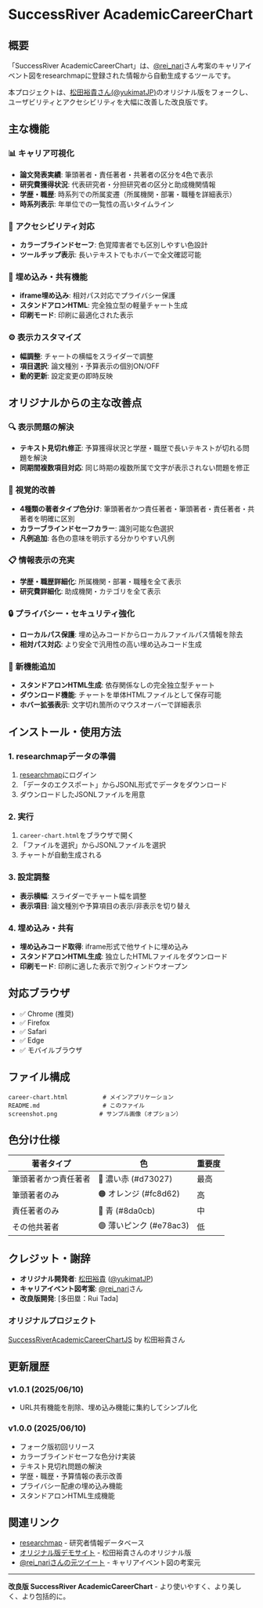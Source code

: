 # SuccessRiver AcademicCareerChart

## 概要

「SuccessRiver AcademicCareerChart」は、[@rei_nari](https://twitter.com/rei_nari)さん考案のキャリアイベント図をresearchmapに登録された情報から自動生成するツールです。

本プロジェクトは、[松田裕貴さん(@yukimatJP)](https://github.com/yukimatJP/SuccessRiverAcademicCareerChartJS)のオリジナル版をフォークし、ユーザビリティとアクセシビリティを大幅に改善した改良版です。

## 主な機能

### 📊 **キャリア可視化**
- **論文発表実績**: 筆頭著者・責任著者・共著者の区分を4色で表示
- **研究費獲得状況**: 代表研究者・分担研究者の区分と助成機関情報
- **学歴・職歴**: 時系列での所属変遷（所属機関・部署・職種を詳細表示）
- **時系列表示**: 年単位での一覧性の高いタイムライン

### 🎨 **アクセシビリティ対応**
- **カラーブラインドセーフ**: 色覚障害者でも区別しやすい色設計
- **ツールチップ表示**: 長いテキストでもホバーで全文確認可能

### 🔧 **埋め込み・共有機能**
- **iframe埋め込み**: 相対パス対応でプライバシー保護
- **スタンドアロンHTML**: 完全独立型の軽量チャート生成
- **印刷モード**: 印刷に最適化された表示

### ⚙️ **表示カスタマイズ**
- **幅調整**: チャートの横幅をスライダーで調整
- **項目選択**: 論文種別・予算表示の個別ON/OFF
- **動的更新**: 設定変更の即時反映

## オリジナルからの主な改善点

### 🔍 **表示問題の解決**
- **テキスト見切れ修正**: 予算獲得状況と学歴・職歴で長いテキストが切れる問題を解決
- **同期間複数項目対応**: 同じ時期の複数所属で文字が表示されない問題を修正

### 🎨 **視覚的改善**
- **4種類の著者タイプ色分け**: 筆頭著者かつ責任著者・筆頭著者・責任著者・共著者を明確に区別
- **カラーブラインドセーフカラー**: 識別可能な色選択
- **凡例追加**: 各色の意味を明示する分かりやすい凡例

### 📋 **情報表示の充実**
- **学歴・職歴詳細化**: 所属機関・部署・職種を全て表示
- **研究費詳細化**: 助成機関・カテゴリを全て表示

### 🔒 **プライバシー・セキュリティ強化**
- **ローカルパス保護**: 埋め込みコードからローカルファイルパス情報を除去
- **相対パス対応**: より安全で汎用性の高い埋め込みコード生成

### 🚀 **新機能追加**
- **スタンドアロンHTML生成**: 依存関係なしの完全独立型チャート
- **ダウンロード機能**: チャートを単体HTMLファイルとして保存可能
- **ホバー拡張表示**: 文字切れ箇所のマウスオーバーで詳細表示

## インストール・使用方法

### 1. **researchmapデータの準備**
1. [researchmap](https://researchmap.jp/)にログイン
2. 「データのエクスポート」からJSONL形式でデータをダウンロード
3. ダウンロードしたJSONLファイルを用意

### 2. **実行**
1. `career-chart.html`をブラウザで開く
2. 「ファイルを選択」からJSONLファイルを選択
3. チャートが自動生成される

### 3. **設定調整**
- **表示横幅**: スライダーでチャート幅を調整
- **表示項目**: 論文種別や予算項目の表示/非表示を切り替え

### 4. **埋め込み・共有**
- **埋め込みコード取得**: iframe形式で他サイトに埋め込み
- **スタンドアロンHTML生成**: 独立したHTMLファイルをダウンロード
- **印刷モード**: 印刷に適した表示で別ウィンドウオープン

## 対応ブラウザ

- ✅ Chrome (推奨)
- ✅ Firefox
- ✅ Safari
- ✅ Edge
- ✅ モバイルブラウザ

## ファイル構成

```
career-chart.html          # メインアプリケーション
README.md                  # このファイル
screenshot.png            # サンプル画像（オプション）
```

## 色分け仕様

| 著者タイプ | 色 | 重要度 |
|---|---|---|
| 筆頭著者かつ責任著者 | 🔴 濃い赤 (#d73027) | 最高 |
| 筆頭著者のみ | 🟠 オレンジ (#fc8d62) | 高 |
| 責任著者のみ | 🔵 青 (#8da0cb) | 中 |
| その他共著者 | 🟣 薄いピンク (#e78ac3) | 低 |

## クレジット・謝辞

- **オリジナル開発者**: [松田裕貴](https://github.com/yukimatJP) ([@yukimatJP](https://twitter.com/yukimatJP))
- **キャリアイベント図考案**: [@rei_nari](https://twitter.com/rei_nari)さん
- **改良版開発**: [多田塁：Rui Tada]

### オリジナルプロジェクト
[SuccessRiverAcademicCareerChartJS](https://github.com/yukimatJP/SuccessRiverAcademicCareerChartJS) by 松田裕貴さん

## 更新履歴

### v1.0.1 (2025/06/10)
- URL共有機能を削除、埋め込み機能に集約してシンプル化

### v1.0.0 (2025/06/10)
- フォーク版初回リリース
- カラーブラインドセーフな色分け実装
- テキスト見切れ問題の解決
- 学歴・職歴・予算情報の表示改善
- プライバシー配慮の埋め込み機能
- スタンドアロンHTML生成機能

## 関連リンク

- [researchmap](https://researchmap.jp/) - 研究者情報データベース
- [オリジナル版デモサイト](https://career-chart.yukimat.jp/) - 松田裕貴さんのオリジナル版
- [@rei_nariさんの元ツイート](https://twitter.com/rei_nari/status/1691102017153114112) - キャリアイベント図の考案元

---

**改良版 SuccessRiver AcademicCareerChart** - より使いやすく、より美しく、より包括的に。

